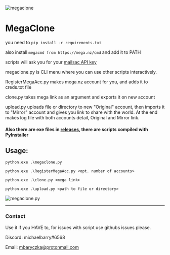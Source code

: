 ![megaclone](https://user-images.githubusercontent.com/69900794/151705121-86ee9dbe-95c5-4404-b4ee-5e31a607f0cf.png)

# MegaClone
you need to 
`pip install -r requirements.txt`

also install `megacmd from https://mega.nz/cmd` and add it to PATH

scripts will ask you for your [mailsac API key](https://mailsac.com/docs/api)

megaclone.py is CLI menu where you can use other scripts interactively.

RegisterMegaAcc.py makes mega.nz account for you, and adds it to creds.txt file

clone.py takes mega link as an argument and exports it on new account

upload.py uploads file or directory to new "Original" account, then imports it to "Mirror" account and gives you link to share with the world. At the end makes log file with both accounts detail, Original and Mirror link. 

#### Also there are exe files in [releases](https://github.com/m1chaelbarry/MegaClone/releases/), there are scripts compiled with PyInstaller

## Usage:

`python.exe .\megaclone.py`

`python.exe .\RegisterMegaAcc.py <opt. number of accounts>`

`python.exe .\clone.py <mega link>`

`python.exe .\upload.py <path to file or directory>`

![megaclone.py](https://user-images.githubusercontent.com/69900794/151705198-3599d2f8-319d-45e6-9649-54789b91a606.png)

---

### Contact

Use it if you HAVE to, for issues with script use githubs issues please.

Discord: michaelbarry#6568

Email: mbaryczka@protonmail.com
